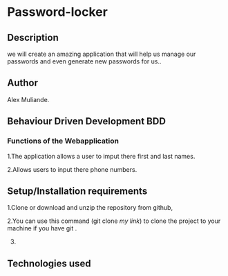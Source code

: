 # Password-locker


## Description
we will create an amazing application that will help us manage our passwords and even generate new passwords for us..


## Author
Alex Muliande.
## Behaviour Driven Development BDD 
### Functions of the Webapplication
1.The application allows a user to imput there first and last names.

2.Allows users to input there phone numbers.

<!-- 3.The application allows users to input there passwords and user names on the ocation of login in. -->


## Setup/Installation requirements
1.Clone or download and unzip the repository from github,

2.You can use this command (git clone *my link*) to clone the project to your machine if you have git .

3.

## Technologies used
<!-- *Python -->